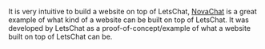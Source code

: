 It is very intuitive to build a website on top of LetsChat, <a href="https://project-letschat.github.io/NovaChat/index.html">NovaChat</a> is a great example of what kind of a website can be built on top of LetsChat. It was developed by LetsChat as a proof-of-concept/example of what a website built on top of LetsChat can be.